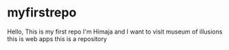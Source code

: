 # myfirstrepo
Hello, This is my first repo
I'm Himaja and I want to visit museum of illusions
this is web apps
this is a repository
